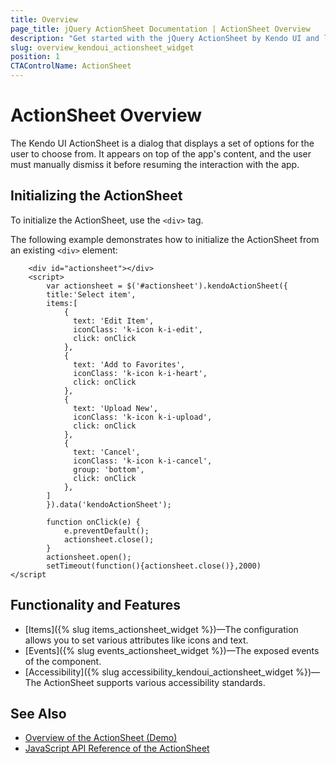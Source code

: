 ```yaml
---
title: Overview
page_title: jQuery ActionSheet Documentation | ActionSheet Overview
description: "Get started with the jQuery ActionSheet by Kendo UI and learn how to initialize the widget."
slug: overview_kendoui_actionsheet_widget
position: 1
CTAControlName: ActionSheet
---
```


# ActionSheet Overview

The Kendo UI ActionSheet is a dialog that displays a set of options for the user to choose from. It appears on top of the app's content, and the user must manually dismiss it before resuming the interaction with the app.

## Initializing the ActionSheet

To initialize the ActionSheet, use the `<div>` tag.

The following example demonstrates how to initialize the ActionSheet from an existing `<div>` element:

```dojo
    <div id="actionsheet"></div>
    <script>
        var actionsheet = $('#actionsheet').kendoActionSheet({
        title:'Select item',
        items:[
            {
              text: 'Edit Item',
              iconClass: 'k-icon k-i-edit',
              click: onClick
            },
            {
              text: 'Add to Favorites',
              iconClass: 'k-icon k-i-heart',
              click: onClick
            },
            {
              text: 'Upload New',
              iconClass: 'k-icon k-i-upload',
              click: onClick
            },
            {
              text: 'Cancel',
              iconClass: 'k-icon k-i-cancel',
              group: 'bottom',
              click: onClick
            },
        ]
        }).data('kendoActionSheet');

        function onClick(e) {
            e.preventDefault();
            actionsheet.close();
        }
        actionsheet.open();
        setTimeout(function(){actionsheet.close()},2000)
</script
```


## Functionality and Features

* [Items]({% slug items_actionsheet_widget %})&mdash;The configuration allows you to set various attributes like icons and text.
* [Events]({% slug events_actionsheet_widget %})&mdash;The exposed events of the component.
* [Accessibility]({% slug accessibility_kendoui_actionsheet_widget %})&mdash;The ActionSheet supports various accessibility standards.

## See Also

* [Overview of the ActionSheet (Demo)](https://demos.telerik.com/kendo-ui/actionsheet/index)
* [JavaScript API Reference of the ActionSheet](/api/javascript/ui/actionsheet)
